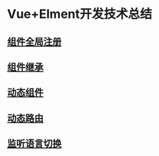 # Vue+Elment开发技术总结

## [组件全局注册](./regist/index.md)

## [组件继承](./extends/index.md)

## [动态组件](./dynamic/index.md)

## [动态路由](./router/README.md)

## [监听语言切换](./watch/README.md)
